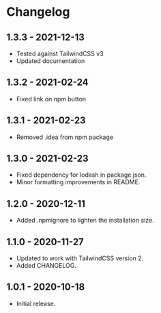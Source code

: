 # Changelog

## 1.3.3 - 2021-12-13
 * Tested against TailwindCSS v3
 * Updated documentation

## 1.3.2 - 2021-02-24
 * Fixed link on npm button

## 1.3.1 - 2021-02-23
 * Removed .idea from npm package

## 1.3.0 - 2021-02-23
 * Fixed dependency for lodash in package.json.
 * Minor formatting improvements in README.

## 1.2.0 - 2020-12-11
 * Added .npmignore to lighten the installation size.

## 1.1.0 - 2020-11-27
 * Updated to work with TailwindCSS version 2.
 * Added CHANGELOG.

## 1.0.1 - 2020-10-18
 * Initial release.